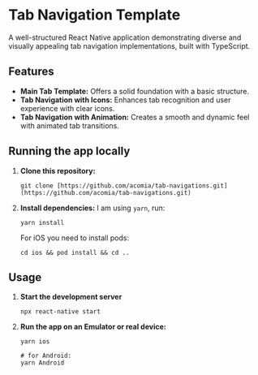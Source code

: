 # Tab Navigation Template

A well-structured React Native application demonstrating diverse and visually appealing tab navigation implementations, built with TypeScript.

## Features

- **Main Tab Template:** Offers a solid foundation with a basic structure.
- **Tab Navigation with Icons:** Enhances tab recognition and user experience with clear icons.
- **Tab Navigation with Animation:** Creates a smooth and dynamic feel with animated tab transitions.

## Running the app locally

1. **Clone this repository:**

   ```
   git clone [https://github.com/acomia/tab-navigations.git](https://github.com/acomia/tab-navigations.git)
   ```

2. **Install dependencies:**
   I am using `yarn`, run:

   ```
   yarn install
   ```

   For iOS you need to install pods:

   ```
   cd ios && pod install && cd ..
   ```

## Usage

1. **Start the development server**

   ```
   npx react-native start
   ```

2. **Run the app on an Emulator or real device:**

   ```
   yarn ios

   # for Android:
   yarn Android
   ```
